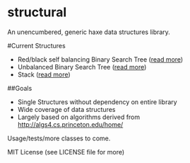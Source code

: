 structural
==========

An unencumbered, generic haxe data structures library.

#Current Structures

- Red/black self balancing Binary Search Tree ([read more](http://algs4.cs.princeton.edu/33balanced/))
- Unbalanced Binary Search Tree ([read more](http://algs4.cs.princeton.edu/32bst/))
- Stack ([read more](http://algs4.cs.princeton.edu/13stacks/))

##Goals

- Single Structures without dependency on entire library
- Wide coverage of data structures 
- Largely based on algorithms derived from http://algs4.cs.princeton.edu/home/

Usage/tests/more classes to come.


MIT License (see LICENSE file for more)
